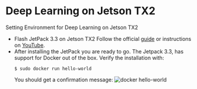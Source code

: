 # Deep Learning on Jetson TX2
Setting Environment for Deep Learning on Jetson TX2
- Flash JetPack 3.3 on Jetson TX2
    Follow the official [guide](https://developer.download.nvidia.com/embedded/L4T/r27_Release_v1.0/Docs/Jetson_X2_Developer_Kit_User_Guide.pdf?dSygcMtyZ5vJ-LM2eRMOA5hFx8ytqFgN5aU9ZqLHhI35fEbgNmH0Vz8Z2FUguk3lkSWbjlKf2VQGmFyc5_kOmha4fKYBzX7l4uHK3uvyxm32nWngSdnpz8uU1eJhaePquaRjh3t66hmfeQWz2dvtvoMbY4v0cuJNcjnjALnRkjJhcCY5UAZ1dQ) or instructions on [YouTube](https://www.youtube.com/watch?v=D7lkth34rgM).
- After installing the JetPack you are ready to go. The Jetpack 3.3, has support for Docker out of the box. 
    Verify the installation with:
    ```console
    $ sudo docker run hello-world
    ```
    You should get a confirmation message:
    ![docker hello-world](http://pix.toile-libre.org/upload/original/1544262477.png)
